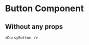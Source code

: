 <script setup lang="ts">
import {DaisyButton} from 'daisy-vue'
</script>

# Button Component

## Without any props

<DaisyButton/>

```vue
<DaisyButton />
```